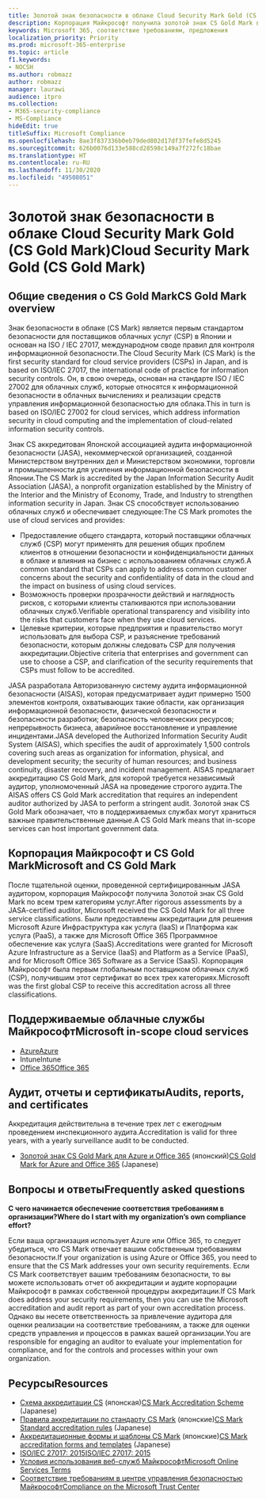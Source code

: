 ```yaml
---
title: Золотой знак безопасности в облаке Cloud Security Mark Gold (CS Gold Mark)
description: Корпорация Майкрософт получила золотой знак CS Gold Mark в Японии для Azure (IaaS и PaaS) и Office 365 (SaaS).
keywords: Microsoft 365, соответствие требованиям, предложения
localization_priority: Priority
ms.prod: microsoft-365-enterprise
ms.topic: article
f1.keywords:
- NOCSH
ms.author: robmazz
author: robmazz
manager: laurawi
audience: itpro
ms.collection:
- M365-security-compliance
- MS-Compliance
hideEdit: true
titleSuffix: Microsoft Compliance
ms.openlocfilehash: 8ae3f837336b0eb79ded802d17df37fefe8d5245
ms.sourcegitcommit: 626b0076d133e588cd28598c149a7f272fc18bae
ms.translationtype: HT
ms.contentlocale: ru-RU
ms.lasthandoff: 11/30/2020
ms.locfileid: "49508051"
---
```

# <a name="cloud-security-mark-gold-cs-gold-mark"></a><span data-ttu-id="e8a7b-104">Золотой знак безопасности в облаке Cloud Security Mark Gold (CS Gold Mark)</span><span class="sxs-lookup"><span data-stu-id="e8a7b-104">Cloud Security Mark Gold (CS Gold Mark)</span></span>

## <a name="cs-gold-mark-overview"></a><span data-ttu-id="e8a7b-105">Общие сведения о CS Gold Mark</span><span class="sxs-lookup"><span data-stu-id="e8a7b-105">CS Gold Mark overview</span></span>

<span data-ttu-id="e8a7b-106">Знак безопасности в облаке (CS Mark) является первым стандартом безопасности для поставщиков облачных услуг (CSP) в Японии и основан на ISO / IEC 27017, международном своде правил для контроля информационной безопасности.</span><span class="sxs-lookup"><span data-stu-id="e8a7b-106">The Cloud Security Mark (CS Mark) is the first security standard for cloud service providers (CSPs) in Japan, and is based on ISO/IEC 27017, the international code of practice for information security controls.</span></span> <span data-ttu-id="e8a7b-107">Он, в свою очередь, основан на стандарте ISO / IEC 27002 для облачных служб, которые относятся к информационной безопасности в облачных вычислениях и реализации средств управления информационной безопасностью для облака.</span><span class="sxs-lookup"><span data-stu-id="e8a7b-107">This in turn is based on ISO/IEC 27002 for cloud services, which address information security in cloud computing and the implementation of cloud-related information security controls.</span></span>

<span data-ttu-id="e8a7b-108">Знак CS аккредитован Японской ассоциацией аудита информационной безопасности (JASA), некоммерческой организацией, созданной Министерством внутренних дел и Министерством экономики, торговли и промышленности для усиления информационной безопасности в Японии.</span><span class="sxs-lookup"><span data-stu-id="e8a7b-108">The CS Mark is accredited by the Japan Information Security Audit Association (JASA), a nonprofit organization established by the Ministry of the Interior and the Ministry of Economy, Trade, and Industry to strengthen information security in Japan.</span></span> <span data-ttu-id="e8a7b-109">Знак CS способствует использованию облачных служб и обеспечивает следующее:</span><span class="sxs-lookup"><span data-stu-id="e8a7b-109">The CS Mark promotes the use of cloud services and provides:</span></span>

- <span data-ttu-id="e8a7b-110">Предоставление общего стандарта, который поставщики облачных служб (CSP) могут применять для решения общих проблем клиентов в отношении безопасности и конфиденциальности данных в облаке и влияния на бизнес с использованием облачных служб.</span><span class="sxs-lookup"><span data-stu-id="e8a7b-110">A common standard that CSPs can apply to address common customer concerns about the security and confidentiality of data in the cloud and the impact on business of using cloud services.</span></span>
- <span data-ttu-id="e8a7b-111">Возможность проверки прозрачности действий и наглядность рисков, с которыми клиенты сталкиваются при использовании облачных служб.</span><span class="sxs-lookup"><span data-stu-id="e8a7b-111">Verifiable operational transparency and visibility into the risks that customers face when they use cloud services.</span></span>
- <span data-ttu-id="e8a7b-112">Целевые критерии, которые предприятия и правительство могут использовать для выбора CSP, и разъяснение требований безопасности, которым должны следовать CSP для получения аккредитации.</span><span class="sxs-lookup"><span data-stu-id="e8a7b-112">Objective criteria that enterprises and government can use to choose a CSP, and clarification of the security requirements that CSPs must follow to be accredited.</span></span>

<span data-ttu-id="e8a7b-113">JASA разработала Авторизованную систему аудита информационной безопасности (AISAS), которая предусматривает аудит примерно 1500 элементов контроля, охватывающих такие области, как организация информационной безопасности, физической безопасности и безопасности разработки; безопасность человеческих ресурсов; непрерывность бизнеса, аварийное восстановление и управление инцидентами.</span><span class="sxs-lookup"><span data-stu-id="e8a7b-113">JASA developed the Authorized Information Security Audit System (AISAS), which specifies the audit of approximately 1,500 controls covering such areas as organization for information, physical, and development security; the security of human resources; and business continuity, disaster recovery, and incident management.</span></span> <span data-ttu-id="e8a7b-114">AISAS предлагает аккредитацию CS Gold Mark, для которой требуется независимый аудитор, уполномоченный JASA на проведение строгого аудита.</span><span class="sxs-lookup"><span data-stu-id="e8a7b-114">The AISAS offers CS Gold Mark accreditation that requires an independent auditor authorized by JASA to perform a stringent audit.</span></span> <span data-ttu-id="e8a7b-115">Золотой знак CS Gold Mark обозначает, что в поддерживаемых службах могут храниться важные правительственные данные.</span><span class="sxs-lookup"><span data-stu-id="e8a7b-115">A CS Gold Mark means that in-scope services can host important government data.</span></span>

## <a name="microsoft-and-cs-gold-mark"></a><span data-ttu-id="e8a7b-116">Корпорация Майкрософт и CS Gold Mark</span><span class="sxs-lookup"><span data-stu-id="e8a7b-116">Microsoft and CS Gold Mark</span></span>

<span data-ttu-id="e8a7b-117">После тщательной оценки, проведенной сертифицированным JASA аудитором, корпорация Майкрософт получила Золотой знак CS Gold Mark по всем трем категориям услуг.</span><span class="sxs-lookup"><span data-stu-id="e8a7b-117">After rigorous assessments by a JASA-certified auditor, Microsoft received the CS Gold Mark for all three service classifications.</span></span> <span data-ttu-id="e8a7b-118">Были предоставлены аккредитации для решения Microsoft Azure Инфраструктура как услуга (IaaS) и Платформа как услуга (PaaS), а также для Microsoft Office 365 Программное обеспечение как услуга (SaaS).</span><span class="sxs-lookup"><span data-stu-id="e8a7b-118">Accreditations were granted for Microsoft Azure Infrastructure as a Service (IaaS) and Platform as a Service (PaaS), and for Microsoft Office 365 Software as a Service (SaaS).</span></span> <span data-ttu-id="e8a7b-119">Корпорация Майкрософт была первым глобальным поставщиком облачных служб (CSP), получившим этот сертификат во всех трех категориях.</span><span class="sxs-lookup"><span data-stu-id="e8a7b-119">Microsoft was the first global CSP to receive this accreditation across all three classifications.</span></span>

## <a name="microsoft-in-scope-cloud-services"></a><span data-ttu-id="e8a7b-120">Поддерживаемые облачные службы Майкрософт</span><span class="sxs-lookup"><span data-stu-id="e8a7b-120">Microsoft in-scope cloud services</span></span>

- [<span data-ttu-id="e8a7b-121">Azure</span><span class="sxs-lookup"><span data-stu-id="e8a7b-121">Azure</span></span>](https://aka.ms/AzureCompliance)
- <span data-ttu-id="e8a7b-122">Intune</span><span class="sxs-lookup"><span data-stu-id="e8a7b-122">Intune</span></span>
- [<span data-ttu-id="e8a7b-123">Office 365</span><span class="sxs-lookup"><span data-stu-id="e8a7b-123">Office 365</span></span>](https://go.microsoft.com/fwlink/p/?LinkID=2077751)

## <a name="audits-reports-and-certificates"></a><span data-ttu-id="e8a7b-124">Аудит, отчеты и сертификаты</span><span class="sxs-lookup"><span data-stu-id="e8a7b-124">Audits, reports, and certificates</span></span>

<span data-ttu-id="e8a7b-125">Аккредитация действительна в течение трех лет с ежегодным проведением инспекционного аудита.</span><span class="sxs-lookup"><span data-stu-id="e8a7b-125">Accreditation is valid for three years, with a yearly surveillance audit to be conducted.</span></span>

- <span data-ttu-id="e8a7b-126">[Золотой знак CS Gold Mark для Azure и Office 365](https://jcispa.jasa.jp/cs_mark_co/cs_gold_mark_co/) (японский)</span><span class="sxs-lookup"><span data-stu-id="e8a7b-126">[CS Gold Mark for Azure and Office 365](https://jcispa.jasa.jp/cs_mark_co/cs_gold_mark_co/) (Japanese)</span></span>

## <a name="frequently-asked-questions"></a><span data-ttu-id="e8a7b-127">Вопросы и ответы</span><span class="sxs-lookup"><span data-stu-id="e8a7b-127">Frequently asked questions</span></span>

<span data-ttu-id="e8a7b-128">**С чего начинается обеспечение соответствия требованиям в организации?**</span><span class="sxs-lookup"><span data-stu-id="e8a7b-128">**Where do I start with my organization’s own compliance effort?**</span></span>

<span data-ttu-id="e8a7b-129">Если ваша организация использует Azure или Office 365, то следует убедиться, что CS Mark отвечает вашим собственным требованиям безопасности.</span><span class="sxs-lookup"><span data-stu-id="e8a7b-129">If your organization is using Azure or Office 365, you need to ensure that the CS Mark addresses your own security requirements.</span></span> <span data-ttu-id="e8a7b-130">Если CS Mark соответствует вашим требованиям безопасности, то вы можете использовать отчет об аккредитации и аудите корпорации Майкрософт в рамках собственной процедуры аккредитации.</span><span class="sxs-lookup"><span data-stu-id="e8a7b-130">If CS Mark does address your security requirements, then you can use the Microsoft accreditation and audit report as part of your own accreditation process.</span></span> <span data-ttu-id="e8a7b-131">Однако вы несете ответственность за привлечение аудитора для оценки реализации на соответствие требованиям, а также для оценки средств управления и процессов в рамках вашей организации.</span><span class="sxs-lookup"><span data-stu-id="e8a7b-131">You are responsible for engaging an auditor to evaluate your implementation for compliance, and for the controls and processes within your own organization.</span></span>

## <a name="resources"></a><span data-ttu-id="e8a7b-132">Ресурсы</span><span class="sxs-lookup"><span data-stu-id="e8a7b-132">Resources</span></span>

- <span data-ttu-id="e8a7b-133">[Схема аккредитации CS](https://jcispa.jasa.jp/cloud_security/) (японская)</span><span class="sxs-lookup"><span data-stu-id="e8a7b-133">[CS Mark Accreditation Scheme](https://jcispa.jasa.jp/cloud_security/) (Japanese)</span></span>
- <span data-ttu-id="e8a7b-134">[Правила аккредитации по стандарту CS Mark](https://jcispa.jasa.jp/cloud_security/jcispa_regulation/) (японские)</span><span class="sxs-lookup"><span data-stu-id="e8a7b-134">[CS Mark Standard accreditation rules](https://jcispa.jasa.jp/cloud_security/jcispa_regulation/) (Japanese)</span></span>
- <span data-ttu-id="e8a7b-135">[Аккредитационные формы и шаблоны CS Mark](https://jcispa.jasa.jp/cloud_security/jcispa_regulation_form/) (японские)</span><span class="sxs-lookup"><span data-stu-id="e8a7b-135">[CS Mark accreditation forms and templates](https://jcispa.jasa.jp/cloud_security/jcispa_regulation_form/) (Japanese)</span></span>
- [<span data-ttu-id="e8a7b-136">ISO/IEC 27017: 2015</span><span class="sxs-lookup"><span data-stu-id="e8a7b-136">ISO/IEC 27017: 2015</span></span>](https://www.iso.org/iso/home/store/catalogue_tc/catalogue_detail.htm?csnumber=43757)
- [<span data-ttu-id="e8a7b-137">Условия использования веб-служб Майкрософт</span><span class="sxs-lookup"><span data-stu-id="e8a7b-137">Microsoft Online Services Terms</span></span>](https://aka.ms/Online-Services-Terms)
- [<span data-ttu-id="e8a7b-138">Соответствие требованиям в центре управления безопасностью Майкрософт</span><span class="sxs-lookup"><span data-stu-id="e8a7b-138">Compliance on the Microsoft Trust Center</span></span>](https://www.microsoft.com/trust-center/compliance/compliance-overview)
